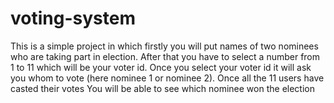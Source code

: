 # voting-system
This is a simple project in which firstly you will put names of two nominees who are taking part in election.
After that you have to select a number from 1 to 11 which will be your voter id.
Once you select your voter id it will ask you whom to vote (here nominee 1 or nominee 2).
Once all the 11 users have casted their votes You will be able to see which nominee won the election
